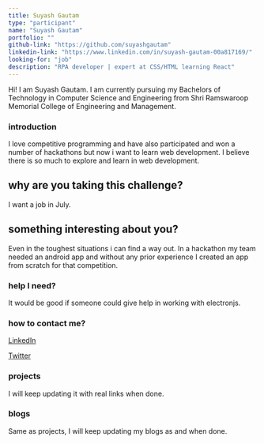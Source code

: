 ```yaml
---
title: Suyash Gautam
type: "participant"
name: "Suyash Gautam"
portfolio: ""
github-link: "https://github.com/suyashgautam"
linkedin-link: "https://www.linkedin.com/in/suyash-gautam-00a817169/"
looking-for: "job"
description: "RPA developer | expert at CSS/HTML learning React"
---
```


Hi! I am Suyash Gautam. I am currently pursuing my Bachelors of Technology in Computer Science and Engineering from Shri Ramswaroop Memorial College of Engineering and Management.

### introduction

I love competitive programming and have also participated and won a number of hackathons but now i want to learn web development. I believe there is so much to explore and learn in web development.

## why are you taking this challenge?

I want a job in July.

## something interesting about you?

Even in the toughest situations i can find a way out. In a hackathon my team needed an android app and without any prior experience I created an app from scratch for that competition.

### help I need?

It would be good if someone could give help in working with electronjs.

### how to contact me?

[LinkedIn](https://www.linkedin.com/in/suyash-gautam-00a817169/)

[Twitter](https://twitter.com/SuyashGautam4)


### projects

I will keep updating it with real links when done.


### blogs

Same as projects, I will keep updating my blogs as and when done.


